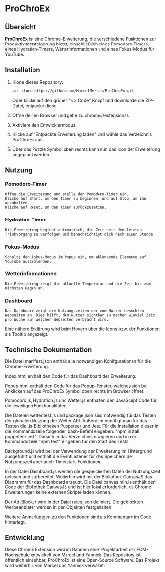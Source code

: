 # ProChroEx

## Übersicht
**ProChroEx** ist eine Chrome-Erweiterung, die verschiedene Funktionen zur Produktivitätssteigerung bietet, einschließlich eines Pomodoro-Timers, eines Hydration-Timers, Wetterinformationen und eines Fokus-Modus für YouTube.

## Installation

1. Klone dieses Repository:
   ```bash
   git clone https://github.com/MarcelMersch/ProChroEx.git
   ```

   Oder klicke auf den grünen "<> Code" Knopf und downloade die ZIP-Datei, entpacke diese.

2. Öffne deinen Browser und gehe zu chrome://extensions/.

3. Aktiviere den Entwicklermodus.

4. Klicke auf "Entpackte Erweiterung laden" und wähle das Verzeichnis ProChroEx aus.

5. Über das Puzzle Symbol oben rechts kann nun das Icon der Erweiterung angepinnt werden.


## Nutzung

### Pomodoro-Timer

    Öffne die Erweiterung und stelle den Pomodoro-Timer ein.
    Klicke auf Start, um den Timer zu beginnen, und auf Stop, um ihn anzuhalten.
    Klicke auf Reset, um den Timer zurückzusetzen.

### Hydration-Timer

    Die Erweiterung beginnt automatisch, die Zeit seit dem letzten Trinkvorgang zu verfolgen und benachrichtigt dich nach einer Stunde.

### Fokus-Modus

    Schalte den Fokus-Modus im Popup ein, um ablenkende Elemente auf YouTube auszublenden.

### Wetterinformationen

    Die Erweiterung zeigt die aktuelle Temperatur und die Zeit bis zum nächsten Regen an.

### Dashboard

    Das Dashboard zeigt die Nutzungszeiten der vom Nutzer besuchten Webseiten an. Dies hilft, dem Nutzer sichtbar zu machen wieviel Zeit pro Woche auf welchen Webseiten verbracht wird.

Eine nähere Erklärung wird beim Hovern über die Icons bzw. der Funktionen als Tooltip angezeigt.

## Technische Dokumentation

   Die Datei manifest.json enthält alle notwendigen Konifgurationen für die Chrome-Erweiterung.

   Index.html enthält den Code für das Dashboard der Erweiterung.

   Popup.html enthält den Code für das Popup-Fenster, welches sich bei Anklicken auf das ProChroEx Symbol oben rechts im Browser öffnet.

   Pomodoro.js, Hydration.js und Wetter.js enthalten den JavaScript Code für die jeweiligen Funktionalitäten.

   Die Dateien wetter.test.js und package.json sind notwendig für das Testen der globalen Nutzung der Wetter API. Außerdem benötigt man für das Testen die .js-Bibliotheken Puppeteer und Jest. Für die Installation dieser in die Kommandozeile folgenden bash-Befehl eingeben: "npm install puppeteer jest". Danach in das Verzeichnis navigieren und in der Kommandozeile "npm test" eingeben für den Start des Tests.

   Background.js wird bei der Verwendung der Erweiterung im Hintergrund ausgeführt und enthält die EventListener für das Speichern der Nutzungszeit aber auch Timerstart-Funktionen.

   In der Datei Dashboard.js werden die gespeicherten Daten der Nutzungszeit gelesen und aufbereitet. Weiterhin wird mit der Bibliothek CanvasJS das Diagramm für das Dashboard erzeugt.
   Die Datei canvas.min.js enthält den Code der Bibliothek CanvasJS und ist hier lokal erforderlich, da Chrome Erweiterungen keine externen Skripte laden können.
   
   Der Ad-Blocker wird in der Datei rules.json definiert. Die geblockten Werbeanbieter werden in den Objekten festgehalten.

   Weitere Anmerkungen zu den Funktionen sind als Kommentare im Code hinterlegt.

## Entwicklung
   
   Diese Chrome Extension wird im Rahmen einer Projektarbeit der FOM-Hochschule entwickelt von Marcel und Yannick.
   Das Repository ist öffentlich einsehbar, ProChroEx ist eine Open-Source Software. Das Projekt wird weiterhin von Marcel und Yannick verwaltet.

   


